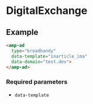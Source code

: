 # DigitalExchange

## Example

```html
<amp-ad
  type="broadbandy"
  data-template="inarticle_ima"
  data-domain="test.dev">
</amp-ad>
```

### Required parameters

- `data-template`
